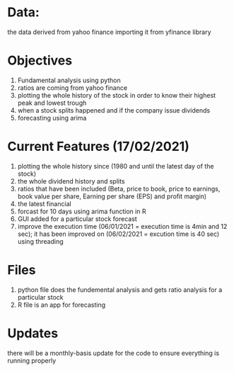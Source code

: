 # Data:
the data derived from yahoo finance importing it from yfinance library 

# Objectives 
1. Fundamental analysis using python 
2. ratios are coming from yahoo finance 
3. plotting the whole history of the stock in order to know their highest peak and lowest trough
4. when a stock splits happened and if the company issue dividends 
5. forecasting using arima 

# Current Features (17/02/2021)
1. plotting the whole history since (1980 and until the latest day of the stock)
2. the whole dividend history and splits
3. ratios that have been included (Beta, price to book, price to earnings, book value per share, Earning per share (EPS) and profit margin)
4. the latest financial 
5. forcast for 10 days using arima function in R 
6. GUI added for a particular stock forecast  
7. improve the execution time (06/01/2021 = execution time is 4min and 12 sec); it has been improved on (06/02/2021 = excution time is 40 sec) using threading  

# Files 
1. python file does the fundemental analysis and gets ratio analysis for a particular stock
2. R file is an app for forecasting 

# Updates 
there will be a monthly-basis update for the code to ensure everything is running properly


